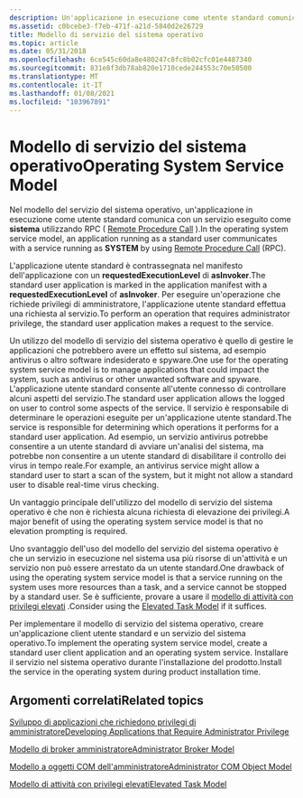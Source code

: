 ```yaml
---
description: Un'applicazione in esecuzione come utente standard comunica con un servizio eseguito come sistema utilizzando RPC (Remote Procedure Call).
ms.assetid: c0bcebe3-f7eb-471f-a21d-5840d2e26729
title: Modello di servizio del sistema operativo
ms.topic: article
ms.date: 05/31/2018
ms.openlocfilehash: 6ce545c60da8e480247c8fc8b02cfc01e4487340
ms.sourcegitcommit: 831e8f3db78ab820e1710cede244553c70e50500
ms.translationtype: MT
ms.contentlocale: it-IT
ms.lasthandoff: 01/08/2021
ms.locfileid: "103967891"
---
```

# <a name="operating-system-service-model"></a><span data-ttu-id="ba749-103">Modello di servizio del sistema operativo</span><span class="sxs-lookup"><span data-stu-id="ba749-103">Operating System Service Model</span></span>

<span data-ttu-id="ba749-104">Nel modello del servizio del sistema operativo, un'applicazione in esecuzione come utente standard comunica con un servizio eseguito come **sistema** utilizzando RPC ( [Remote Procedure Call](/windows/desktop/Rpc/rpc-start-page) ).</span><span class="sxs-lookup"><span data-stu-id="ba749-104">In the operating system service model, an application running as a standard user communicates with a service running as **SYSTEM** by using [Remote Procedure Call](/windows/desktop/Rpc/rpc-start-page) (RPC).</span></span>

<span data-ttu-id="ba749-105">L'applicazione utente standard è contrassegnata nel manifesto dell'applicazione con un **requestedExecutionLevel** di **asInvoker**.</span><span class="sxs-lookup"><span data-stu-id="ba749-105">The standard user application is marked in the application manifest with a **requestedExecutionLevel** of **asInvoker**.</span></span> <span data-ttu-id="ba749-106">Per eseguire un'operazione che richiede privilegi di amministratore, l'applicazione utente standard effettua una richiesta al servizio.</span><span class="sxs-lookup"><span data-stu-id="ba749-106">To perform an operation that requires administrator privilege, the standard user application makes a request to the service.</span></span>

<span data-ttu-id="ba749-107">Un utilizzo del modello di servizio del sistema operativo è quello di gestire le applicazioni che potrebbero avere un effetto sul sistema, ad esempio antivirus o altro software indesiderato e spyware.</span><span class="sxs-lookup"><span data-stu-id="ba749-107">One use for the operating system service model is to manage applications that could impact the system, such as antivirus or other unwanted software and spyware.</span></span> <span data-ttu-id="ba749-108">L'applicazione utente standard consente all'utente connesso di controllare alcuni aspetti del servizio.</span><span class="sxs-lookup"><span data-stu-id="ba749-108">The standard user application allows the logged on user to control some aspects of the service.</span></span> <span data-ttu-id="ba749-109">Il servizio è responsabile di determinare le operazioni eseguite per un'applicazione utente standard.</span><span class="sxs-lookup"><span data-stu-id="ba749-109">The service is responsible for determining which operations it performs for a standard user application.</span></span> <span data-ttu-id="ba749-110">Ad esempio, un servizio antivirus potrebbe consentire a un utente standard di avviare un'analisi del sistema, ma potrebbe non consentire a un utente standard di disabilitare il controllo dei virus in tempo reale.</span><span class="sxs-lookup"><span data-stu-id="ba749-110">For example, an antivirus service might allow a standard user to start a scan of the system, but it might not allow a standard user to disable real-time virus checking.</span></span>

<span data-ttu-id="ba749-111">Un vantaggio principale dell'utilizzo del modello di servizio del sistema operativo è che non è richiesta alcuna richiesta di elevazione dei privilegi.</span><span class="sxs-lookup"><span data-stu-id="ba749-111">A major benefit of using the operating system service model is that no elevation prompting is required.</span></span>

<span data-ttu-id="ba749-112">Uno svantaggio dell'uso del modello del servizio del sistema operativo è che un servizio in esecuzione nel sistema usa più risorse di un'attività e un servizio non può essere arrestato da un utente standard.</span><span class="sxs-lookup"><span data-stu-id="ba749-112">One drawback of using the operating system service model is that a service running on the system uses more resources than a task, and a service cannot be stopped by a standard user.</span></span> <span data-ttu-id="ba749-113">Se è sufficiente, provare a usare il [modello di attività con privilegi elevati](elevated-task-model.md) .</span><span class="sxs-lookup"><span data-stu-id="ba749-113">Consider using the [Elevated Task Model](elevated-task-model.md) if it suffices.</span></span>

<span data-ttu-id="ba749-114">Per implementare il modello di servizio del sistema operativo, creare un'applicazione client utente standard e un servizio del sistema operativo.</span><span class="sxs-lookup"><span data-stu-id="ba749-114">To implement the operating system service model, create a standard user client application and an operating system service.</span></span> <span data-ttu-id="ba749-115">Installare il servizio nel sistema operativo durante l'installazione del prodotto.</span><span class="sxs-lookup"><span data-stu-id="ba749-115">Install the service in the operating system during product installation time.</span></span>

## <a name="related-topics"></a><span data-ttu-id="ba749-116">Argomenti correlati</span><span class="sxs-lookup"><span data-stu-id="ba749-116">Related topics</span></span>

<dl> <dt>

[<span data-ttu-id="ba749-117">Sviluppo di applicazioni che richiedono privilegi di amministratore</span><span class="sxs-lookup"><span data-stu-id="ba749-117">Developing Applications that Require Administrator Privilege</span></span>](developing-applications-that-require-administrator-privilege.md)
</dt> <dt>

[<span data-ttu-id="ba749-118">Modello di broker amministratore</span><span class="sxs-lookup"><span data-stu-id="ba749-118">Administrator Broker Model</span></span>](administrator-broker-model.md)
</dt> <dt>

[<span data-ttu-id="ba749-119">Modello a oggetti COM dell'amministratore</span><span class="sxs-lookup"><span data-stu-id="ba749-119">Administrator COM Object Model</span></span>](administrator-com-object-model.md)
</dt> <dt>

[<span data-ttu-id="ba749-120">Modello di attività con privilegi elevati</span><span class="sxs-lookup"><span data-stu-id="ba749-120">Elevated Task Model</span></span>](elevated-task-model.md)
</dt> </dl>

 

 
